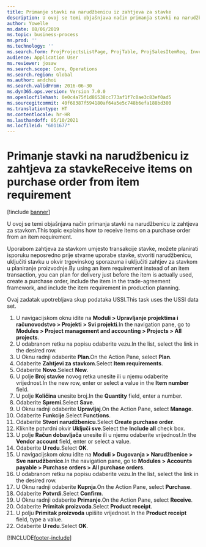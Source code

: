 ```yaml
---
title: Primanje stavki na narudžbenicu iz zahtjeva za stavke
description: U ovoj se temi objašnjava način primanja stavki na narudžbenicu iz zahtjeva za stavkom.
author: Yowelle
ms.date: 08/06/2019
ms.topic: business-process
ms.prod: ''
ms.technology: ''
ms.search.form: ProjProjectsListPage, ProjTable, ProjSalesItemReq, InventItemIdLookupSimple, PurchCreateFromSalesOrder, VendAccountItemLookup, PurchTable, PurchEditLines
audience: Application User
ms.reviewer: josaw
ms.search.scope: Core, Operations
ms.search.region: Global
ms.author: andchoi
ms.search.validFrom: 2016-06-30
ms.dyn365.ops.version: Version 7.0.0
ms.openlocfilehash: 0e0c4a75f1d86538cc773af1f7c0ae3c83ef0ad5
ms.sourcegitcommit: 40f68387f594180af64a5e5c748b6efa188bd300
ms.translationtype: HT
ms.contentlocale: hr-HR
ms.lasthandoff: 05/10/2021
ms.locfileid: "6011677"
---
```

# <a name="receive-items-on-purchase-order-from-item-requirement"></a><span data-ttu-id="ac44b-103">Primanje stavki na narudžbenicu iz zahtjeva za stavke</span><span class="sxs-lookup"><span data-stu-id="ac44b-103">Receive items on purchase order from item requirement</span></span>

[!include [banner](../../includes/banner.md)]

<span data-ttu-id="ac44b-104">U ovoj se temi objašnjava način primanja stavki na narudžbenicu iz zahtjeva za stavkom.</span><span class="sxs-lookup"><span data-stu-id="ac44b-104">This topic explains how to receive items on a purchase order from an item requirement.</span></span>

<span data-ttu-id="ac44b-105">Uporabom zahtjeva za stavkom umjesto transakcije stavke, možete planirati isporuku neposredno prije stvarne uporabe stavke, stvoriti narudžbenicu, uključiti stavku u okvir trgovinskog sporazuma i uključiti zahtjev za stavkom u planiranje proizvodnje.</span><span class="sxs-lookup"><span data-stu-id="ac44b-105">By using an item requirement instead of an item transaction, you can plan for delivery just before the item is actually used, create a purchase order, include the item in the trade-agreement framework, and include the item requirement in production planning.</span></span> 

<span data-ttu-id="ac44b-106">Ovaj zadatak upotrebljava skup podataka USSI.</span><span class="sxs-lookup"><span data-stu-id="ac44b-106">This task uses the USSI data set.</span></span>

1. <span data-ttu-id="ac44b-107">U navigacijskom oknu idite na **Moduli > Upravljanje projektima i računovodstvo > Projekti > Svi projekti**.</span><span class="sxs-lookup"><span data-stu-id="ac44b-107">In the navigation pane, go to **Modules > Project management and accounting > Projects > All projects**.</span></span>
2. <span data-ttu-id="ac44b-108">U odabranom retku na popisu odaberite vezu.</span><span class="sxs-lookup"><span data-stu-id="ac44b-108">In the list, select the link in the desired row.</span></span>
3. <span data-ttu-id="ac44b-109">U Oknu radnji odaberite **Plan**.</span><span class="sxs-lookup"><span data-stu-id="ac44b-109">On the Action Pane, select **Plan**.</span></span>
4. <span data-ttu-id="ac44b-110">Odaberite **Zahtjevi za stavkom**.</span><span class="sxs-lookup"><span data-stu-id="ac44b-110">Select **Item requirements**.</span></span>
5. <span data-ttu-id="ac44b-111">Odaberite **Novo**.</span><span class="sxs-lookup"><span data-stu-id="ac44b-111">Select **New**.</span></span>
6. <span data-ttu-id="ac44b-112">U polje **Broj stavke** novog retka unesite ili u njemu odaberite vrijednost.</span><span class="sxs-lookup"><span data-stu-id="ac44b-112">In the new row, enter or select a value in the **Item number** field.</span></span>
7. <span data-ttu-id="ac44b-113">U polje **Količina** unesite broj.</span><span class="sxs-lookup"><span data-stu-id="ac44b-113">In the **Quantity** field, enter a number.</span></span>
8. <span data-ttu-id="ac44b-114">Odaberite **Spremi**.</span><span class="sxs-lookup"><span data-stu-id="ac44b-114">Select **Save**.</span></span>
9. <span data-ttu-id="ac44b-115">U Oknu radnji odaberite **Upravljaj**.</span><span class="sxs-lookup"><span data-stu-id="ac44b-115">On the Action Pane, select **Manage**.</span></span>
10. <span data-ttu-id="ac44b-116">Odaberite **Funkcije**.</span><span class="sxs-lookup"><span data-stu-id="ac44b-116">Select **Functions**.</span></span>
11. <span data-ttu-id="ac44b-117">Odaberite **Stvori narudžbenicu**.</span><span class="sxs-lookup"><span data-stu-id="ac44b-117">Select **Create purchase order**.</span></span>
12. <span data-ttu-id="ac44b-118">Kliknite potvrdni okvir **Uključi sve**.</span><span class="sxs-lookup"><span data-stu-id="ac44b-118">Select the **Include all** check box.</span></span>
13. <span data-ttu-id="ac44b-119">U polje **Račun dobavljača** unesite ili u njemu odaberite vrijednost.</span><span class="sxs-lookup"><span data-stu-id="ac44b-119">In the **Vendor account** field, enter or select a value.</span></span>
14. <span data-ttu-id="ac44b-120">Odaberite **U redu**.</span><span class="sxs-lookup"><span data-stu-id="ac44b-120">Select **OK**.</span></span>
15. <span data-ttu-id="ac44b-121">U navigacijskom oknu idite na **Moduli > Dugovanja > Narudžbenice > Sve narudžbenice**.</span><span class="sxs-lookup"><span data-stu-id="ac44b-121">In the navigation pane, go to **Modules > Accounts payable > Purchase orders > All purchase orders**.</span></span>
16. <span data-ttu-id="ac44b-122">U odabranom retku na popisu odaberite vezu.</span><span class="sxs-lookup"><span data-stu-id="ac44b-122">In the list, select the link in the desired row.</span></span>
17. <span data-ttu-id="ac44b-123">U Oknu radnji odaberite **Kupnja**.</span><span class="sxs-lookup"><span data-stu-id="ac44b-123">On the Action Pane, select **Purchase**.</span></span>
18. <span data-ttu-id="ac44b-124">Odaberite **Potvrdi**.</span><span class="sxs-lookup"><span data-stu-id="ac44b-124">Select **Confirm**.</span></span>
19. <span data-ttu-id="ac44b-125">U Oknu radnji odaberite **Primanje**.</span><span class="sxs-lookup"><span data-stu-id="ac44b-125">On the Action Pane, select **Receive**.</span></span>
20. <span data-ttu-id="ac44b-126">Odaberite **Primitak proizvoda**.</span><span class="sxs-lookup"><span data-stu-id="ac44b-126">Select **Product receipt**.</span></span>
21. <span data-ttu-id="ac44b-127">U polju **Primitak proizvoda** upišite vrijednost.</span><span class="sxs-lookup"><span data-stu-id="ac44b-127">In the **Product receipt** field, type a value.</span></span>
22. <span data-ttu-id="ac44b-128">Odaberite **U redu**.</span><span class="sxs-lookup"><span data-stu-id="ac44b-128">Select **OK**.</span></span>



[!INCLUDE[footer-include](../../includes/footer-banner.md)]